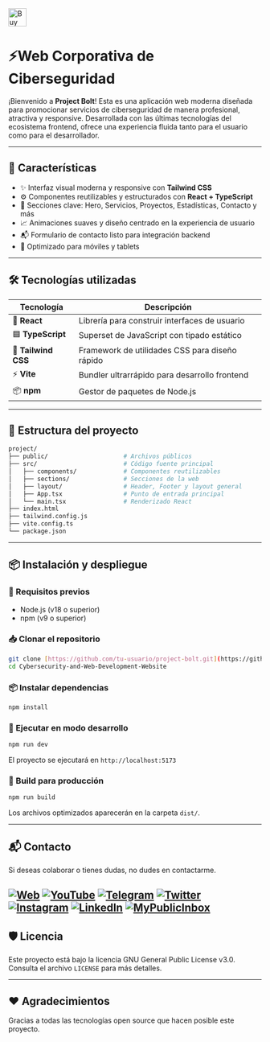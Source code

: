 <a href='https://ko-fi.com/O4O3W3IIA' target='_blank'>
  <img height='36' style='border:0px;height:36px;' src='https://storage.ko-fi.com/cdn/kofi5.png?v=6' border='0' alt='Buy Me a Coffee at ko-fi.com' />
</a>

# ⚡Web Corporativa de Ciberseguridad

¡Bienvenido a **Project Bolt**! Esta es una aplicación web moderna diseñada para promocionar servicios de ciberseguridad de manera profesional, atractiva y responsive. Desarrollada con las últimas tecnologías del ecosistema frontend, ofrece una experiencia fluida tanto para el usuario como para el desarrollador.

---

## 🚀 Características

- ✨ Interfaz visual moderna y responsive con **Tailwind CSS**
- ⚙️ Componentes reutilizables y estructurados con **React + TypeScript**
- 🧩 Secciones clave: Hero, Servicios, Proyectos, Estadísticas, Contacto y más
- 📈 Animaciones suaves y diseño centrado en la experiencia de usuario
- 📬 Formulario de contacto listo para integración backend
- 📱 Optimizado para móviles y tablets

---

## 🛠️ Tecnologías utilizadas

| Tecnología        | Descripción                          |
|------------------|--------------------------------------|
| 🧪 **React**      | Librería para construir interfaces de usuario |
| 🟦 **TypeScript** | Superset de JavaScript con tipado estático |
| 💨 **Tailwind CSS** | Framework de utilidades CSS para diseño rápido |
| ⚡ **Vite**        | Bundler ultrarrápido para desarrollo frontend |
| 📦 **npm**         | Gestor de paquetes de Node.js |

---

## 📁 Estructura del proyecto

```bash
project/
├── public/                     # Archivos públicos
├── src/                        # Código fuente principal
│   ├── components/             # Componentes reutilizables
│   ├── sections/               # Secciones de la web
│   ├── layout/                 # Header, Footer y layout general
│   ├── App.tsx                 # Punto de entrada principal
│   └── main.tsx                # Renderizado React
├── index.html
├── tailwind.config.js
├── vite.config.ts
└── package.json
````

---

## 📦 Instalación y despliegue

### 🔧 Requisitos previos

* Node.js (v18 o superior)
* npm (v9 o superior)

### 📥 Clonar el repositorio

```bash
git clone [https://github.com/tu-usuario/project-bolt.git](https://github.com/CuriosidadesDeHackers/Cybersecurity-and-Web-Development-Website.git)
cd Cybersecurity-and-Web-Development-Website
```

### 📦 Instalar dependencias

```bash
npm install
```

### 🔧 Ejecutar en modo desarrollo

```bash
npm run dev
```

El proyecto se ejecutará en `http://localhost:5173`

### 🚀 Build para producción

```bash
npm run build
```

Los archivos optimizados aparecerán en la carpeta `dist/`.

---

## 📬 Contacto

Si deseas colaborar o tienes dudas, no dudes en contactarme.

[![Web](https://img.shields.io/badge/Sitio_Web-009ee1?style=for-the-badge&logo=Firefox&logoColor=white)](https://www.curiosidadesdehackers.com)
[![YouTube](https://img.shields.io/badge/-YouTube-FF0000?style=for-the-badge&logo=youtube&logoColor=white)](https://www.youtube.com/channel/UCyFq3OKciq3VMNpTmzV1XTA)
[![Telegram](https://img.shields.io/badge/-Telegram-2CA5E0?style=for-the-badge&logo=telegram&logoColor=white)](https://t.me/CuriosidadesDeHackers)
[![Twitter](https://img.shields.io/badge/-Twitter-1DA1F2?style=for-the-badge&logo=twitter&logoColor=white)](https://twitter.com/HackersCuriosos)
[![Instagram](https://img.shields.io/badge/-Instagram-E4405F?style=for-the-badge&logo=instagram&logoColor=white)](https://www.instagram.com/curiosidadesdehackers/)
[![LinkedIn](https://img.shields.io/badge/-LinkedIn-0077B5?style=for-the-badge&logo=linkedin&logoColor=white)](https://es.linkedin.com/in/manuel-mart%C3%ADnez-curiosidades-de-hackers-55b245289)
[![MyPublicInbox](https://img.shields.io/badge/-MyPublicInbox-FFA500?style=for-the-badge&logo=mail.ru&logoColor=white)](https://www.mypublicinbox.com/CuriosidadesDeHackers)
---

## 🛡️ Licencia

Este proyecto está bajo la licencia GNU General Public License v3.0. Consulta el archivo `LICENSE` para más detalles.

---

## ❤️ Agradecimientos

Gracias a todas las tecnologías open source que hacen posible este proyecto.

```

